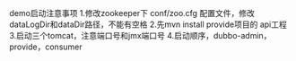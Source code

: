 demo启动注意事项
1.修改zookeeper下 conf/zoo.cfg 配置文件，修改dataLogDir和dataDir路径，不能有空格
2.先mvn install provide项目的 api工程
3.启动三个tomcat，注意端口号和jmx端口号
4.启动顺序，dubbo-admin，provide，consumer
